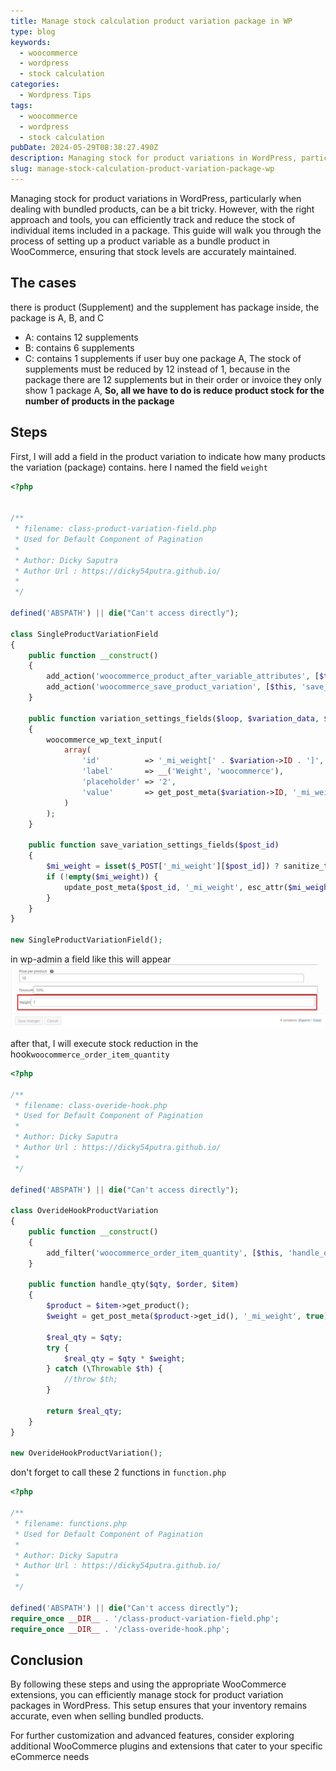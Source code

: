 ```yaml
---
title: Manage stock calculation product variation package in WP
type: blog
keywords:
  - woocommerce
  - wordpress
  - stock calculation
categories:
  - Wordpress Tips
tags:
  - woocommerce
  - wordpress
  - stock calculation
pubDate: 2024-05-29T08:38:27.490Z
description: Managing stock for product variations in WordPress, particularly when dealing with bundled products, can be a bit tricky.
slug: manage-stock-calculation-product-variation-package-wp
---
```


Managing stock for product variations in WordPress, particularly when dealing with bundled products, can be a bit tricky. However, with the right approach and tools, you can efficiently track and reduce the stock of individual items included in a package. This guide will walk you through the process of setting up a product variable as a bundle product in WooCommerce, ensuring that stock levels are accurately maintained.

## The cases

there is product (Supplement) and the supplement has package inside, the package is A, B, and C

- A: contains 12 supplements
- B: contains 6 supplements
- C: contains 1 supplements
  if user buy one package A, The stock of supplements must be reduced by 12 instead of 1, because in the package there are 12 supplements
  but in their order or invoice they only show 1 package A,
  **So, all we have to do is reduce product stock for the number of products in the package**

## Steps

First, I will add a field in the product variation to indicate how many products the variation (package) contains. here I named the field `weight`

```php
<?php


/**
 * filename: class-product-variation-field.php
 * Used for Default Component of Pagination
 *
 * Author: Dicky Saputra
 * Author Url : https://dicky54putra.github.io/
 *
 */

defined('ABSPATH') || die("Can't access directly");

class SingleProductVariationField
{
    public function __construct()
    {
        add_action('woocommerce_product_after_variable_attributes', [$this, 'variation_settings_fields'], 10, 3);
        add_action('woocommerce_save_product_variation', [$this, 'save_variation_settings_fields'], 10, 2);
    }

    public function variation_settings_fields($loop, $variation_data, $variation)
    {
        woocommerce_wp_text_input(
            array(
                'id'          => '_mi_weight[' . $variation->ID . ']',
                'label'       => __('Weight', 'woocommerce'),
                'placeholder' => '2',
                'value'       => get_post_meta($variation->ID, '_mi_weight', true) ?? 1
            )
        );
    }

    public function save_variation_settings_fields($post_id)
    {
        $mi_weight = isset($_POST['_mi_weight'][$post_id]) ? sanitize_text_field($_POST['_mi_weight'][$post_id]) : null;
        if (!empty($mi_weight)) {
            update_post_meta($post_id, '_mi_weight', esc_attr($mi_weight));
        }
    }
}

new SingleProductVariationField();

```

in wp-admin a field like this will appear
![Field weight](/public/images/blog-2-screenshot-weight.jpg)

after that, I will execute stock reduction in the hook`woocommerce_order_item_quantity`

```php
<?php

/**
 * filename: class-overide-hook.php
 * Used for Default Component of Pagination
 *
 * Author: Dicky Saputra
 * Author Url : https://dicky54putra.github.io/
 *
 */

defined('ABSPATH') || die("Can't access directly");

class OverideHookProductVariation
{
    public function __construct()
    {
        add_filter('woocommerce_order_item_quantity', [$this, 'handle_qty'], 10, 3);
    }

    public function handle_qty($qty, $order, $item)
    {
        $product = $item->get_product();
        $weight = get_post_meta($product->get_id(), '_mi_weight', true) ?? 1;

        $real_qty = $qty;
        try {
            $real_qty = $qty * $weight;
        } catch (\Throwable $th) {
            //throw $th;
        }

        return $real_qty;
    }
}

new OverideHookProductVariation();
```

don't forget to call these 2 functions in `function.php`

```php
<?php

/**
 * filename: functions.php
 * Used for Default Component of Pagination
 *
 * Author: Dicky Saputra
 * Author Url : https://dicky54putra.github.io/
 *
 */

defined('ABSPATH') || die("Can't access directly");
require_once __DIR__ . '/class-product-variation-field.php';
require_once __DIR__ . '/class-overide-hook.php';
```

## Conclusion

By following these steps and using the appropriate WooCommerce extensions, you can efficiently manage stock for product variation packages in WordPress. This setup ensures that your inventory remains accurate, even when selling bundled products.

For further customization and advanced features, consider exploring additional WooCommerce plugins and extensions that cater to your specific eCommerce needs

